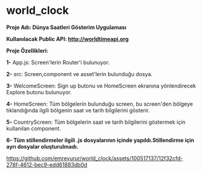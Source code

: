 # world_clock

**Proje Adı: Dünya Saatleri Gösterim Uygulaması**

**Kullanılacak Public API: http://worldtimeapi.org**

**Proje Özellikleri:**

**1-** App.js: Screen'lerin Router'i bulunuyor.

**2-** src: Screen,component ve asset'lerin bulunduğu dosya.

**3-** WelcomeScreen: Sign up butonu ve HomeScreen ekranına yönlendirecek Explore butonu 
bulunuyor.

**4-** HomeScreen: Tüm bölgelerin bulunduğu screen, bu screen'den bölgeye tıklandığında ilgili bölgenin saat ve tarih bilgilerini gösterir.

**5-** CountryScreen: Tüm bölgelerin saat ve tarih bilgilerini göstermek için kullanılan component.

**6- Tüm stillendirmeler ilgili .js dosyalarının içinde yapıldı.Stillendirme için ayrı dosyalar oluşturulmadı.**

https://github.com/emreyurur/world_clock/assets/100517137/12f32cfd-278f-4612-bec9-edd61883db0d



